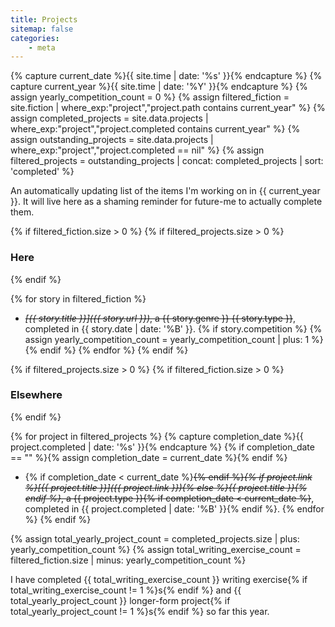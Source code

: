 ```yaml
---
title: Projects
sitemap: false
categories:
    - meta
---
```

{% capture current_date %}{{ site.time | date: '%s' }}{% endcapture %}
{% capture current_year %}{{ site.time | date: '%Y' }}{% endcapture %}
{% assign yearly_competition_count = 0 %}
{% assign filtered_fiction = site.fiction | where_exp:"project","project.path contains current_year" %}
{% assign completed_projects = site.data.projects | where_exp:"project","project.completed contains current_year" %}
{% assign outstanding_projects = site.data.projects | where_exp:"project","project.completed == nil" %}
{% assign filtered_projects = outstanding_projects | concat: completed_projects | sort: 'completed' %}

An automatically updating list of the items I'm working on in {{ current_year }}. It will live here as a shaming reminder for future-me to actually complete them.

<!-- Projects published on the site -->
{% if filtered_fiction.size > 0 %}
{% if filtered_projects.size > 0 %}
### Here
{% endif %}

  {% for story in filtered_fiction %}
  - ~~_[{{ story.title }}]({{ story.url }})_, a {{ story.genre }} {{ story.type }}~~, completed in {{ story.date | date: '%B' }}.
  {% if story.competition %}
  {% assign yearly_competition_count = yearly_competition_count | plus: 1 %}
  {% endif %}
  {% endfor %}
{% endif %}

<!-- Projects not published on the site -->
{% if filtered_projects.size > 0 %}
{% if filtered_fiction.size > 0 %}
### Elsewhere
{% endif %}

  {% for project in filtered_projects %}
  {% capture completion_date %}{{ project.completed | date: '%s' }}{% endcapture %}
  {% if completion_date == "" %}{% assign completion_date = current_date %}{% endif %}
  - {% if completion_date < current_date %}~~{% endif %}_{% if project.link %}[{{ project.title }}]({{ project.link }}){% else %}{{ project.title }}{% endif %}_, a {{ project.type }}{% if completion_date < current_date %}~~, completed in {{ project.completed | date: '%B' }}{% endif %}.
  {% endfor %}
{% endif %}

<!-- Shame counter -->
{% assign total_yearly_project_count = completed_projects.size | plus: yearly_competition_count %}
{% assign total_writing_exercise_count = filtered_fiction.size | minus: yearly_competition_count %}

I have completed {{ total_writing_exercise_count }} writing exercise{% if total_writing_exercise_count != 1 %}s{% endif %} and {{ total_yearly_project_count }} longer-form project{% if total_yearly_project_count != 1 %}s{% endif %} so far this year.
